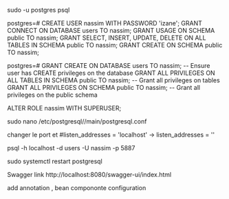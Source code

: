 
sudo -u postgres psql

postgres=# CREATE USER nassim WITH PASSWORD 'izane';
GRANT CONNECT ON DATABASE users TO nassim;
GRANT USAGE ON SCHEMA public TO nassim;
GRANT SELECT, INSERT, UPDATE, DELETE ON ALL TABLES IN SCHEMA public TO nassim;
GRANT CREATE ON SCHEMA public TO nassim;

postgres=# GRANT CREATE ON DATABASE users TO nassim;  -- Ensure user has CREATE privileges on the database
GRANT ALL PRIVILEGES ON ALL TABLES IN SCHEMA public TO nassim;  -- Grant all privileges on tables
GRANT ALL PRIVILEGES ON SCHEMA public TO nassim;  -- Grant all privileges on the public schema



ALTER ROLE nassim WITH SUPERUSER;








sudo nano /etc/postgresql/<version>/main/postgresql.conf

changer le port et
#listen_addresses = 'localhost'  -> listen_addresses = ''



psql -h localhost -d users -U nassim -p 5887

sudo systemctl restart postgresql





Swagger link http://localhost:8080/swagger-ui/index.html







add annotation , bean compononte configuration 